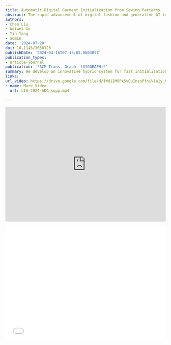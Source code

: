 ```yaml
---
title: Automatic Digital Garment Initialization from Sewing Patterns
abstract: The rapid advancement of digital fashion and generative AI technology calls for an automated approach to transform digital sewing patterns into well-fitted garments on human avatars. When given a sewing pattern with its associated sewing relationships, the primary challenge is to establish an initial arrangement of sewing pieces that is free from folding and intersections. This setup enables a physics-based simulator to seamlessly stitch them into a digital garment, avoiding undesirable local minima. To achieve this, we harness AI classification, heuristics, and numerical optimization. This has led to the development of an innovative hybrid system that minimizes the need for user intervention in the initialization of garment pieces. The seeding process of our system involves the training of a classification network for selecting seed pieces, followed by solving an optimization problem to determine their positions and shapes. Subsequently, an iterative selection-arrangement procedure automates the selection of pattern pieces and employs a phased initialization approach to mitigate local minima associated with numerical optimization. Our experiments confirm the reliability, efficiency, and scalability of our system when handling intricate garments with multiple layers and numerous pieces. According to our findings, 68 percent of garments can be initialized with zero user intervention, while the remaining garments can be easily corrected through user operations.
authors:
- Chen Liu
- Weiwei Xu
- Yin Yang
- admin
date: '2024-07-28'
doi: 10.1145/3658128
publishDate: '2024-04-16T07:13:03.080309Z'
publication_types:
- article-journal
publication: '*ACM Trans. Graph. (SIGGRAPH)*'
summary: We develop an innovative hybrid system for fast initialization of garment pieces with minimal user intervention, by harnessing AI classification, heuristics, and numerical optimization.
links:
url_video: https://drive.google.com/file/d/1Wd12MOPx5vOuInssPfniV1a1y_KlgZgG/view?usp=sharing
- name: More Video
  url: LIU-2024-ADG_supp.mp4

---
```


<p align="center">
<iframe width="100%" height="360" src="https://www.youtube.com/embed/v59XExb1fOU?si=vIVxCpQWdSmkVYfE" title="YouTube video player" frameborder="0" allow="accelerometer; autoplay; clipboard-write; encrypted-media; gyroscope; picture-in-picture; web-share" referrerpolicy="strict-origin-when-cross-origin" allowfullscreen></iframe>
</p>
<p align="center">
<iframe width="100%" height="360" src="//player.bilibili.com/player.html?isOutside=true&aid=112692090114031&bvid=BV1tp3WevEpb&cid=500001598414240&p=1" scrolling="no" border="0" frameborder="no" framespacing="0" allowfullscreen="true"></iframe>
</p>
